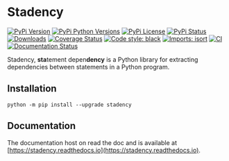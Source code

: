 # Stadency

[![PyPi Version](https://img.shields.io/pypi/v/stadency.svg?style=flat-square&logo=PyPi)](https://pypi.org/project/stadency/)
[![PyPi Python Versions](https://img.shields.io/pypi/pyversions/stadency.svg?style=flat-square&logo=python)](https://pypi.org/project/stadency/)
[![PyPi License](https://img.shields.io/:license-Apache%202-blue.svg?style=flat-square)](https://raw.githubusercontent.com/zhongjiajie/stadency/main/LICENSE)
[![PyPi Status](https://img.shields.io/pypi/status/stadency.svg?style=flat-square)](https://pypi.org/project/stadency/)
[![Downloads](https://pepy.tech/badge/stadency/month)](https://pepy.tech/project/stadency)
[![Coverage Status](https://img.shields.io/codecov/c/github/zhongjiajie/stadency/main.svg?style=flat-square)](https://codecov.io/github/zhongjiajie/stadency?branch=main)
[![Code style: black](https://img.shields.io/badge/code%20style-black-000000.svg?style=flat-square)](https://github.com/psf/black)
[![Imports: isort](https://img.shields.io/badge/%20imports-isort-%231674b1?style=flat-square&labelColor=ef8336)](https://pycqa.github.io/isort)
[![CI](https://github.com/zhongjiajie/stadency/actions/workflows/ci.yaml/badge.svg)](https://github.com/zhongjiajie/stadency/actions/workflows/ci.yaml)
[![Documentation Status](https://readthedocs.org/projects/stadency/badge/?version=latest)](https://stadency.readthedocs.io/en/latest/?badge=latest)

Stadency, **sta**tement depen**dency** is a Python library for extracting dependencies between statements in a Python program.

## Installation

```shell
python -m pip install --upgrade stadency
```

## Documentation

The documentation host on read the doc and is available at [https://stadency.readthedocs.io](https://stadency.readthedocs.io).
